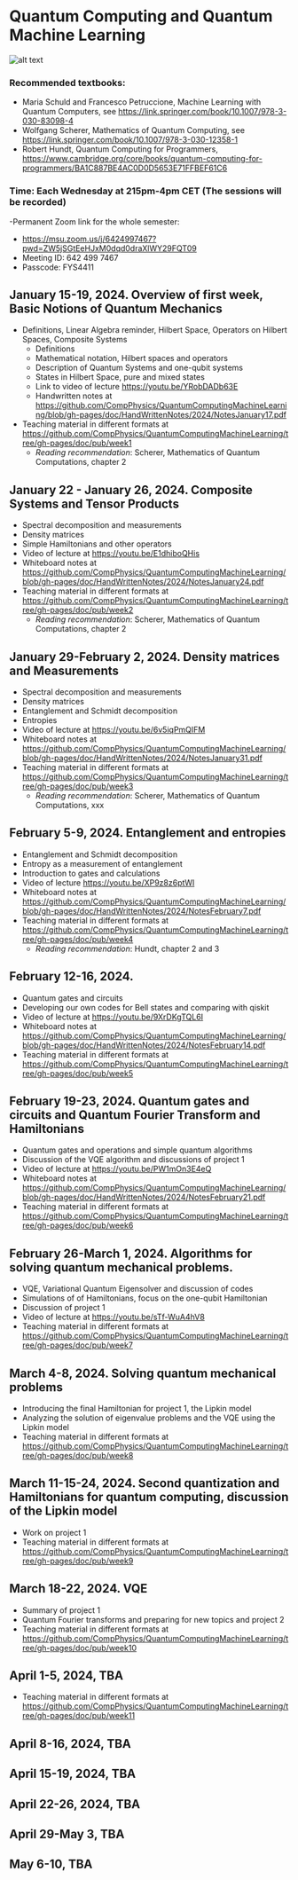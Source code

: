 # Quantum Computing and Quantum Machine Learning 

![alt text](https://github.com/CompPhysics/QuantumComputingMachineLearning/tree/gh-pages/doc/images/qc.png?raw=true)

### Recommended textbooks:
- Maria Schuld and Francesco Petruccione, Machine Learning with Quantum Computers, see https://link.springer.com/book/10.1007/978-3-030-83098-4
- Wolfgang Scherer, Mathematics of Quantum Computing, see https://link.springer.com/book/10.1007/978-3-030-12358-1
- Robert Hundt, Quantum Computing for Programmers, https://www.cambridge.org/core/books/quantum-computing-for-programmers/BA1C887BE4AC0D0D5653E71FFBEF61C6


### Time: Each Wednesday at 215pm-4pm CET (The sessions will be recorded)
-Permanent Zoom link for the whole semester:
 - https://msu.zoom.us/j/6424997467?pwd=ZW5jSGtEeHJxM0dqd0draXlWY29FQT09
 - Meeting ID: 642 499 7467
 - Passcode: FYS4411


## January 15-19, 2024. Overview of first week, Basic Notions of Quantum Mechanics
- Definitions, Linear Algebra reminder, Hilbert Space, Operators on Hilbert Spaces, Composite Systems
  - Definitions
  - Mathematical notation, Hilbert spaces and operators
  - Description of Quantum Systems and one-qubit systems 
  - States in Hilbert Space, pure and mixed states
  - Link to video of lecture https://youtu.be/YRobDADb63E
  - Handwritten notes at https://github.com/CompPhysics/QuantumComputingMachineLearning/blob/gh-pages/doc/HandWrittenNotes/2024/NotesJanuary17.pdf
- Teaching material in different formats at https://github.com/CompPhysics/QuantumComputingMachineLearning/tree/gh-pages/doc/pub/week1
  - _Reading recommendation_: Scherer, Mathematics of Quantum Computations, chapter 2

## January 22 - January 26, 2024. Composite Systems and Tensor Products
  - Spectral decomposition and measurements
  - Density matrices
  - Simple Hamiltonians and other operators
  - Video of lecture at https://youtu.be/E1dhiboQHis
  - Whiteboard notes at https://github.com/CompPhysics/QuantumComputingMachineLearning/blob/gh-pages/doc/HandWrittenNotes/2024/NotesJanuary24.pdf
- Teaching material in different formats at https://github.com/CompPhysics/QuantumComputingMachineLearning/tree/gh-pages/doc/pub/week2  
  - _Reading recommendation_: Scherer, Mathematics of Quantum Computations, chapter 2

## January 29-February 2, 2024. Density matrices and Measurements
  - Spectral decomposition and measurements
  - Density matrices
  - Entanglement and Schmidt decomposition
  - Entropies
  - Video of lecture at https://youtu.be/6v5iqPmQIFM
  - Whiteboard notes at https://github.com/CompPhysics/QuantumComputingMachineLearning/blob/gh-pages/doc/HandWrittenNotes/2024/NotesJanuary31.pdf  
- Teaching material in different formats at https://github.com/CompPhysics/QuantumComputingMachineLearning/tree/gh-pages/doc/pub/week3  
  - _Reading recommendation_: Scherer, Mathematics of Quantum Computations, xxx

## February 5-9, 2024. Entanglement and entropies
  - Entanglement and Schmidt decomposition 
  - Entropy as a measurement of entanglement
  - Introduction to gates and calculations
  - Video of lecture https://youtu.be/XP9z8z6ptWI
  - Whiteboard notes at https://github.com/CompPhysics/QuantumComputingMachineLearning/blob/gh-pages/doc/HandWrittenNotes/2024/NotesFebruary7.pdf
- Teaching material in different formats at https://github.com/CompPhysics/QuantumComputingMachineLearning/tree/gh-pages/doc/pub/week4  
  - _Reading recommendation_: Hundt, chapter 2 and 3

## February 12-16, 2024. 
  - Quantum gates and circuits
  - Developing our own codes for Bell states and comparing with qiskit
  - Video of lecture at https://youtu.be/9XrDKgTQL6I
  - Whiteboard notes at https://github.com/CompPhysics/QuantumComputingMachineLearning/blob/gh-pages/doc/HandWrittenNotes/2024/NotesFebruary14.pdf
- Teaching material in different formats at https://github.com/CompPhysics/QuantumComputingMachineLearning/tree/gh-pages/doc/pub/week5  


## February 19-23, 2024. Quantum gates and circuits and Quantum Fourier Transform and Hamiltonians
  - Quantum gates and operations and simple quantum algorithms
  - Discussion of the VQE algorithm and discussions of project 1
  - Video of lecture at https://youtu.be/PW1mOn3E4eQ
  - Whiteboard	notes at https://github.com/CompPhysics/QuantumComputingMachineLearning/blob/gh-pages/doc/HandWrittenNotes/2024/NotesFebruary21.pdf
- Teaching material in different formats at https://github.com/CompPhysics/QuantumComputingMachineLearning/tree/gh-pages/doc/pub/week6

##  February 26-March 1, 2024. Algorithms for solving quantum mechanical problems.
  - VQE, Variational Quantum Eigensolver and discussion of codes
  - Simulations of  of Hamiltonians, focus on the one-qubit Hamiltonian
  - Discussion of project 1
  - Video of lecture at https://youtu.be/sTf-WuA4hV8
- Teaching material in different formats at https://github.com/CompPhysics/QuantumComputingMachineLearning/tree/gh-pages/doc/pub/week7


##  March 4-8, 2024. Solving quantum mechanical problems
  - Introducing the final Hamiltonian for project 1, the Lipkin model
  - Analyzing the solution of eigenvalue problems and the VQE using the Lipkin model
- Teaching material in different formats at https://github.com/CompPhysics/QuantumComputingMachineLearning/tree/gh-pages/doc/pub/week8


## March 11-15-24, 2024. Second quantization and Hamiltonians for quantum computing, discussion of the Lipkin model
  - Work on project 1
- Teaching material in different formats at https://github.com/CompPhysics/QuantumComputingMachineLearning/tree/gh-pages/doc/pub/week9

## March 18-22, 2024. VQE 
  - Summary of project 1
  - Quantum Fourier transforms and preparing for new topics and project 2
- Teaching material in different formats at https://github.com/CompPhysics/QuantumComputingMachineLearning/tree/gh-pages/doc/pub/week10


## April 1-5, 2024, TBA
- Teaching material in different formats at https://github.com/CompPhysics/QuantumComputingMachineLearning/tree/gh-pages/doc/pub/week11

## April 8-16, 2024, TBA

## April 15-19, 2024, TBA

## April 22-26, 2024, TBA
## April 29-May 3, TBA
## May 6-10, TBA



